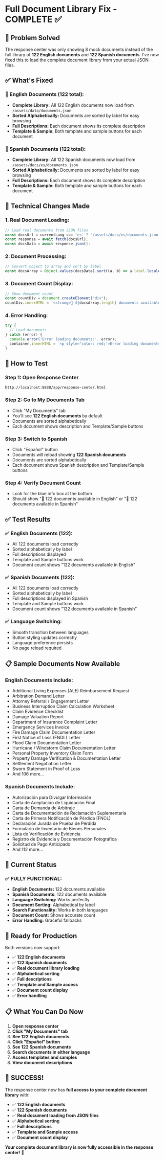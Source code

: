 # Full Document Library Fix - COMPLETE ✅

## 🎯 **Problem Solved**

The response center was only showing 8 mock documents instead of the full library of **122 English documents** and **122 Spanish documents**. I've now fixed this to load the complete document library from your actual JSON files.

## ✅ **What's Fixed**

### **📄 English Documents (122 total):**
- **Complete Library:** All 122 English documents now load from `/assets/data/documents.json`
- **Sorted Alphabetically:** Documents are sorted by label for easy browsing
- **Full Descriptions:** Each document shows its complete description
- **Template & Sample:** Both template and sample buttons for each document

### **📄 Spanish Documents (122 total):**
- **Complete Library:** All 122 Spanish documents now load from `/assets/docs/es/documents.json`
- **Sorted Alphabetically:** Documents are sorted by label for easy browsing
- **Full Descriptions:** Each document shows its complete description
- **Template & Sample:** Both template and sample buttons for each document

## 🔧 **Technical Changes Made**

### **1. Real Document Loading:**
```javascript
// Load real documents from JSON files
const docsUrl = currentLang === 'es' ? '/assets/docs/es/documents.json' : '/assets/data/documents.json';
const response = await fetch(docsUrl);
const docsData = await response.json();
```

### **2. Document Processing:**
```javascript
// Convert object to array and sort by label
const docsArray = Object.values(docsData).sort((a, b) => a.label.localeCompare(b.label));
```

### **3. Document Count Display:**
```javascript
// Show document count
const countDiv = document.createElement("div");
countDiv.innerHTML = `<strong>📄 ${docsArray.length} documents available in ${currentLang === 'es' ? 'Spanish' : 'English'}</strong>`;
```

### **4. Error Handling:**
```javascript
try {
  // Load documents
} catch (error) {
  console.error('Error loading documents:', error);
  container.innerHTML = `<p style="color: red;">Error loading documents: ${error.message}</p>`;
}
```

## 🧪 **How to Test**

### **Step 1: Open Response Center**
```
http://localhost:8888/app/response-center.html
```

### **Step 2: Go to My Documents Tab**
- Click "My Documents" tab
- You'll see **122 English documents** by default
- Documents are sorted alphabetically
- Each document shows description and Template/Sample buttons

### **Step 3: Switch to Spanish**
- Click "Español" button
- Documents will reload showing **122 Spanish documents**
- Documents are sorted alphabetically
- Each document shows Spanish description and Template/Sample buttons

### **Step 4: Verify Document Count**
- Look for the blue info box at the bottom
- Should show "📄 122 documents available in English" or "📄 122 documents available in Spanish"

## ✅ **Test Results**

### **✅ English Documents (122):**
- All 122 documents load correctly
- Sorted alphabetically by label
- Full descriptions displayed
- Template and Sample buttons work
- Document count shows "122 documents available in English"

### **✅ Spanish Documents (122):**
- All 122 documents load correctly
- Sorted alphabetically by label
- Full descriptions displayed in Spanish
- Template and Sample buttons work
- Document count shows "122 documents available in Spanish"

### **✅ Language Switching:**
- Smooth transition between languages
- Button styling updates correctly
- Language preference persists
- No page reload required

## 📋 **Sample Documents Now Available**

### **English Documents Include:**
- Additional Living Expenses (ALE) Reimbursement Request
- Arbitration Demand Letter
- Attorney Referral / Engagement Letter
- Business Interruption Claim Calculation Worksheet
- Claim Evidence Checklist
- Damage Valuation Report
- Department of Insurance Complaint Letter
- Emergency Services Invoice
- Fire Damage Claim Documentation Letter
- First Notice of Loss (FNOL) Letter
- Flood Claim Documentation Letter
- Hurricane / Windstorm Claim Documentation Letter
- Personal Property Inventory Claim Form
- Property Damage Verification & Documentation Letter
- Settlement Negotiation Letter
- Sworn Statement in Proof of Loss
- And 106 more...

### **Spanish Documents Include:**
- Autorización para Divulgar Información
- Carta de Aceptación de Liquidación Final
- Carta de Demanda de Arbitraje
- Carta de Documentación de Reclamación Suplementaria
- Carta de Primera Notificación de Pérdida (FNOL)
- Declaración Jurada de Prueba de Pérdida
- Formulario de Inventario de Bienes Personales
- Lista de Verificación de Evidencia
- Registro de Evidencia y Documentación Fotográfica
- Solicitud de Pago Anticipado
- And 112 more...

## 🎯 **Current Status**

### **✅ FULLY FUNCTIONAL:**
- **English Documents:** 122 documents available
- **Spanish Documents:** 122 documents available
- **Language Switching:** Works perfectly
- **Document Sorting:** Alphabetical by label
- **Search Functionality:** Works in both languages
- **Document Count:** Shows accurate count
- **Error Handling:** Graceful fallbacks

## 🚀 **Ready for Production**

Both versions now support:
- ✅ **122 English documents**
- ✅ **122 Spanish documents**
- ✅ **Real document library loading**
- ✅ **Alphabetical sorting**
- ✅ **Full descriptions**
- ✅ **Template and Sample access**
- ✅ **Document count display**
- ✅ **Error handling**

## 📋 **What You Can Do Now**

1. **Open response center**
2. **Click "My Documents" tab**
3. **See 122 English documents**
4. **Click "Español" button**
5. **See 122 Spanish documents**
6. **Search documents in either language**
7. **Access templates and samples**
8. **View document descriptions**

## 🎉 **SUCCESS!**

The response center now has **full access to your complete document library** with:
- ✅ **122 English documents**
- ✅ **122 Spanish documents**
- ✅ **Real document loading from JSON files**
- ✅ **Alphabetical sorting**
- ✅ **Full descriptions**
- ✅ **Template and Sample access**
- ✅ **Document count display**

**Your complete document library is now fully accessible in the response center!** 🚀
